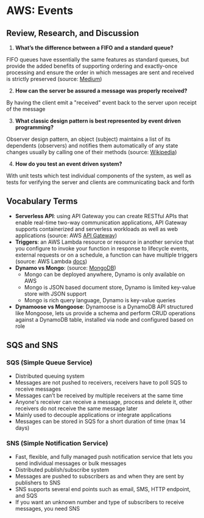 # AWS: Events

## Review, Research, and Discussion

1. **What’s the difference between a FIFO and a standard queue?**

FIFO queues have essentially the same features as standard queues, but provide the added benefits of supporting ordering and exactly-once processing and ensure the order in which messages are sent and received is strictly preserved (source: [Medium](https://medium.com/awesome-cloud/aws-difference-between-sqs-standard-and-fifo-first-in-first-out-queues-28d1ea5e153))

2. **How can the server be assured a message was properly received?**

By having the client emit a "received" event back to the server upon receipt of the message

3. **What classic design pattern is best represented by event driven programming?**

Observer design pattern, an object (subject) maintains a list of its dependents (observers) and notifies them automatically of any state changes usually by calling one of their methods (source: [Wikipedia](https://en.wikipedia.org/wiki/Observer_pattern))

4. **How do you test an event driven system?**

With unit tests which test individual components of the system, as well as tests for verifying the server and clients are communicating back and forth

## Vocabulary Terms

- **Serverless API**: using API Gateway you can create RESTful APIs that enable real-time two-way communication applications, API Gateway supports containerized and serverless workloads as well as web applications (source: AWS [API Gateway](https://aws.amazon.com/api-gateway/))
- **Triggers**: an AWS Lambda resource or resource in another service that you configure to invoke your function in response to lifecycle events, external requests or on a schedule, a function can have multiple triggers (source: AWS Lambda [docs](https://docs.aws.amazon.com/lambda/latest/dg/lambda-invocation.html))
- **Dynamo vs Mongo**: (source: [MongoDB](https://www.mongodb.com/compare/mongodb-dynamodb))
  - Mongo can be deployed anywhere, Dynamo is only available on AWS
  - Mongo is JSON based document store, Dynamo is limited key-value store with JSON support
  - Mongo is rich query language, Dynamo is key-value queries
- **Dynamoose vs Mongoose**: Dynamoose is a DynamoDB API structured like Mongoose, lets us provide a schema and perform CRUD operations against a DynamoDB table, installed via node and configured based on role

## SQS and SNS

### SQS (Simple Queue Service)

- Distributed queuing system
- Messages are not pushed to receivers, receivers have to poll SQS to receive messages
- Messages can’t be received by multiple receivers at the same time
- Anyone's receiver can receive a message, process and delete it, other receivers do not receive the same message later
- Mainly used to decouple applications or integrate applications
- Messages can be stored in SQS for a short duration of time (max 14 days)

### SNS (Simple Notification Service)

- Fast, flexible, and fully managed push notification service that lets you send individual messages or bulk messages
- Distributed publish/subscribe system
- Messages are pushed to subscribers as and when they are sent by publishers to SNS
- SNS supports several end points such as email, SMS, HTTP endpoint, and SQS
- If you want an unknown number and type of subscribers to receive messages, you need SNS
